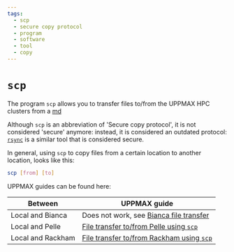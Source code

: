```yaml
---
tags:
  - scp
  - secure copy protocol
  - program
  - software
  - tool
  - copy
---
```


# `scp`

The program `scp` allows you to transfer files to/from the UPPMAX HPC clusters
from a [md](terminal.md)

Although `scp` is an abbreviation of 'Secure copy protocol',
it is not considered 'secure' anymore:
instead, it is considered an outdated protocol:
[`rsync`](rsync.md) is a similar tool that is considered secure.

In general, using `scp` to copy files from a certain location to
another location, looks like this:

```bash
scp [from] [to]
```

UPPMAX guides can be found here:

Between          |UPPMAX guide
-----------------|---------------------------------------------------------------------------
Local and Bianca |Does not work, see [Bianca file transfer](bianca_file_transfer.md)
Local and Pelle  |[File transfer to/from Pelle using `scp`](pelle_file_transfer_using_scp.md)
Local and Rackham|[File transfer to/from Rackham using `scp`](rackham_file_transfer_using_scp.md)
